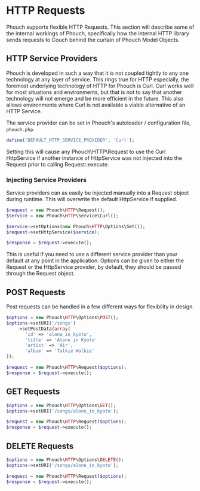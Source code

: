 HTTP Requests
=====

Phouch supports flexible HTTP Requests. This section will describe some of the internal workings of Phouch, specifically how the internal HTTP library sends requests to Couch behind the curtain of Phouch Model Objects.

## HTTP Service Providers

Phouch is developed in such a way that it is not coupled tightly to any one technology at any layer of service. This rings true for HTTP especially, the foremost underlying technology of HTTP for Phouch is Curl. Curl works well for most situations and environments, but that is not to say that another technology will not emerge and be more efficient in the future. This also allows environments where Curl is not available a viable alternative of an HTTP Service.

The service provider can be set in Phouch's autoloader / configuration file, ```phouch.php```.

```php
define('DEFAULT_HTTP_SERVICE_PROVIDER', 'Curl');
```

Setting this will cause any Phouch\HTTP\Request to use the Curl HttpService if another instance of HttpService was not injected into the Request prior to calling Request::execute.

### Injecting Service Providers

Service providers can as easily be injected manually into a Request object during runtime. This will overwrite the default HttpService if supplied.

```php
$request = new Phouch\HTTP\Request();
$service = new Phouch\HTTP\Service\Curl();

$service->setOptions(new Phouch\HTTP\Options\Get());
$request->setHttpService($service);

$response = $request->execute();
```
This is useful if you need to use a different service provider than your default at any point in the application. Options can be given to either the Request or the HttpService provider, by default, they should be passed through the Request object.

## POST Requests

Post requests can be handled in a few different ways for flexibility in design.

```php
$options = new Phouch\HTTP\Options\POST();
$options->setURI('/songs')
    ->setPostData(array(
       'id' => 'alone_in_kyoto',
       'title' => 'Alone in Kyoto'
       'artist' => 'Air',
       'album' => 'Talkie Walkie'
));

$request = new Phouch\HTTP\Request($options);
$response = $request->execute();
```

## GET Requests

```php
$options = new Phouch\HTTP\Options\GET();
$options->setURI('/songs/alone_in_kyoto');

$request = new Phouch\HTTP\Request($options);
$response = $request->execute();
```

## DELETE Requests

```php
$options = new Phouch\HTTP\Options\DELETE();
$options->setURI('/songs/alone_in_kyoto');

$request = new Phouch\HTTP\Request($options);
$response = $request->execute();
```

